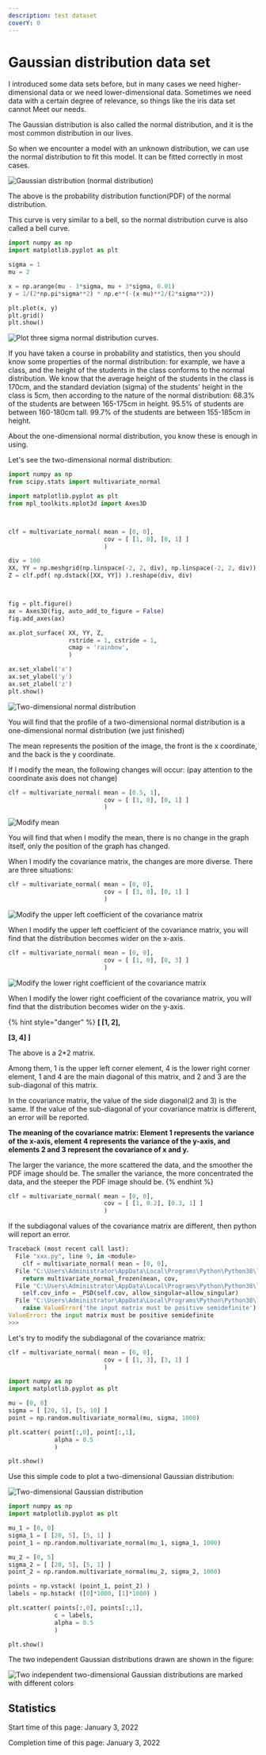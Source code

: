 ```yaml
---
description: test dataset
coverY: 0
---
```


# Gaussian distribution data set

I introduced some data sets before, but in many cases we need higher-dimensional data or we need lower-dimensional data. Sometimes we need data with a certain degree of relevance, so things like the iris data set cannot Meet our needs.

The Gaussian distribution is also called the normal distribution, and it is the most common distribution in our lives.

So when we encounter a model with an unknown distribution, we can use the normal distribution to fit this model. It can be fitted correctly in most cases.

![Gaussian distribution (normal distribution)](<../.gitbook/assets/image (15).png>)

The above is the probability distribution function(PDF) of the normal distribution.

This curve is very similar to a bell, so the normal distribution curve is also called a bell curve.

```python
import numpy as np
import matplotlib.pyplot as plt

sigma = 1
mu = 2

x = np.arange(mu - 3*sigma, mu + 3*sigma, 0.01)
y = 1/(2*np.pi*sigma**2) * np.e**(-(x-mu)**2/(2*sigma**2))

plt.plot(x, y)
plt.grid()
plt.show()
```

![Plot three sigma normal distribution curves.](<../.gitbook/assets/image (16).png>)

If you have taken a course in probability and statistics, then you should know some properties of the normal distribution: for example, we have a class, and the height of the students in the class conforms to the normal distribution. We know that the average height of the students in the class is 170cm, and the standard deviation (sigma) of the students' height in the class is 5cm, then according to the nature of the normal distribution: 68.3% of the students are between 165-175cm in height. 95.5% of students are between 160-180cm tall. 99.7% of the students are between 155-185cm in height.

About the one-dimensional normal distribution, you know these is enough in using.

Let's see the two-dimensional normal distribution:

```python
import numpy as np
from scipy.stats import multivariate_normal

import matplotlib.pyplot as plt
from mpl_toolkits.mplot3d import Axes3D



clf = multivariate_normal( mean = [0, 0],
                           cov = [ [1, 0], [0, 1] ]
                           )

div = 100
XX, YY = np.meshgrid(np.linspace(-2, 2, div), np.linspace(-2, 2, div))
Z = clf.pdf( np.dstack([XX, YY]) ).reshape(div, div)



fig = plt.figure()
ax = Axes3D(fig, auto_add_to_figure = False)
fig.add_axes(ax)

ax.plot_surface( XX, YY, Z,
                 rstride = 1, cstride = 1,
                 cmap = 'rainbow',
                 )

ax.set_xlabel('x')
ax.set_ylabel('y')
ax.set_zlabel('z')
plt.show()
```

![Two-dimensional normal distribution](<../.gitbook/assets/image (17) (1).png>)

You will find that the profile of a two-dimensional normal distribution is a one-dimensional normal distribution (we just finished)

The mean represents the position of the image, the front is the x coordinate, and the back is the y coordinate.

If I modify the mean, the following changes will occur: (pay attention to the coordinate axis does not change)

```python
clf = multivariate_normal( mean = [0.5, 1],
                           cov = [ [1, 0], [0, 1] ]
                           )
```

![Modify mean](<../.gitbook/assets/image (4).png>)

You will find that when I modify the mean, there is no change in the graph itself, only the position of the graph has changed.

When I modify the covariance matrix, the changes are more diverse. There are three situations:

```python
clf = multivariate_normal( mean = [0, 0],
                           cov = [ [3, 0], [0, 1] ]
                           )
```

![Modify the upper left coefficient of the covariance matrix](<../.gitbook/assets/image (13).png>)

When I modify the upper left coefficient of the covariance matrix, you will find that the distribution becomes wider on the x-axis.

```python
clf = multivariate_normal( mean = [0, 0],
                           cov = [ [1, 0], [0, 3] ]
                           )
```

![Modify the lower right coefficient of the covariance matrix](<../.gitbook/assets/image (17).png>)

When I modify the lower right coefficient of the covariance matrix, you will find that the distribution becomes wider on the y-axis.

{% hint style="danger" %}
**\[ \[1, 2],**

&#x20; **\[3, 4] ]**

The above is a 2\*2 matrix.

Among them, 1 is the upper left corner element, 4 is the lower right corner element, 1 and 4 are the main diagonal of this matrix, and 2 and 3 are the sub-diagonal of this matrix.

In the covariance matrix, the value of the side diagonal(2 and 3) is the same. If the value of the sub-diagonal of your covariance matrix is different, an error will be reported.

**The meaning of the covariance matrix: Element 1 represents the variance of the x-axis, element 4 represents the variance of the y-axis,  and elements 2 and 3 represent the covariance of x and y.**

The larger the variance, the more scattered the data, and the smoother the PDF image should be. The smaller the variance, the more concentrated the data, and the steeper the PDF image should be.
{% endhint %}

```python
clf = multivariate_normal( mean = [0, 0],
                           cov = [ [1, 0.2], [0.3, 1] ]
                           )
```

If the subdiagonal values of the covariance matrix are different, then python will report an error.

```python
Traceback (most recent call last):
  File "xxx.py", line 9, in <module>
    clf = multivariate_normal( mean = [0, 0],
  File "C:\Users\Administrator\AppData\Local\Programs\Python\Python38\lib\site-packages\scipy\stats\_multivariate.py", line 361, in __call__
    return multivariate_normal_frozen(mean, cov,
  File "C:\Users\Administrator\AppData\Local\Programs\Python\Python38\lib\site-packages\scipy\stats\_multivariate.py", line 736, in __init__
    self.cov_info = _PSD(self.cov, allow_singular=allow_singular)
  File "C:\Users\Administrator\AppData\Local\Programs\Python\Python38\lib\site-packages\scipy\stats\_multivariate.py", line 160, in __init__
    raise ValueError('the input matrix must be positive semidefinite')
ValueError: the input matrix must be positive semidefinite
>>> 
```

Let's try to modify the subdiagonal of the covariance matrix:

```python
clf = multivariate_normal( mean = [0, 0],
                           cov = [ [1, 3], [3, 1] ]
                           )
```











```python
import numpy as np
import matplotlib.pyplot as plt

mu = [0, 0]
sigma = [ [20, 5], [5, 10] ]
point = np.random.multivariate_normal(mu, sigma, 1000)

plt.scatter( point[:,0], point[:,1],
             alpha = 0.5
             )

plt.show()
```

Use this simple code to plot a two-dimensional Gaussian distribution:

![Two-dimensional Gaussian distribution](<../.gitbook/assets/image (22).png>)





```python
import numpy as np
import matplotlib.pyplot as plt

mu_1 = [0, 0]
sigma_1 = [ [20, 5], [5, 1] ]
point_1 = np.random.multivariate_normal(mu_1, sigma_1, 1000)

mu_2 = [0, 5]
sigma_2 = [ [20, 5], [5, 1] ]
point_2 = np.random.multivariate_normal(mu_2, sigma_2, 1000)

points = np.vstack( (point_1, point_2) )
labels = np.hstack( ([0]*1000, [1]*1000) )

plt.scatter( points[:,0], points[:,1],
             c = labels,
             alpha = 0.5
             )

plt.show()
```

The two independent Gaussian distributions drawn are shown in the figure:

![Two independent two-dimensional Gaussian distributions are marked with different colors](<../.gitbook/assets/image (16) (1).png>)











## Statistics

Start time of this page: January 3, 2022

Completion time of this page: January 3, 2022
